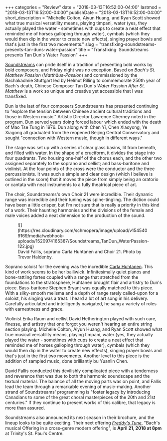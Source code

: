 +++
categories = "Review"
date = "2018-03-13T16:52:00-04:00"
lastmod = "2018-03-13T16:52:00-04:00"
publishDate = "2018-03-13T16:52:00-04:00"
short_description = "Michelle Colton, Aiyun Huang, and Ryan Scott showed what true musical versatility means, playing timpani, water (yes, they actually played the water - sometimes with cups to create a neat effect that reminded me of horses galloping through water), cymbals (which they would then dip in the water to create new effects), singing prayer bowls and that's just in the first two movements."
slug = "transfixing-soundstreams-presents-tan-duns-water-passion"
title = "Transfixing: Soundstreams presents Tan Dun&#039;s Water Passion"
+++

[Soundstreams](/scene/companies/soundstreams/) can pride itself in a tradition of presenting bold works by bold composers, and Friday night was no exception. Based on *Bach's St. Matthew Passion* (*Matthäus-Passion*) and commissioned by the Bachakadmie Stuttgart led by Helmut Rilling to commemorate 250th year of Bach's death, Chinese Composer Tan Dun's *Water Passion After St. Matthew* is a work so unique and creative yet accessible that I was transfixed. 

Dun is the last of four composers Soundstreams has presented continuing to "explore the tension between Chinese ancient cultural traditions and those in Western music." Artistic Director Lawrence Cherney noted in the program. Dun served years doing forced labour which ended with the death of Mao Tse Tung in 1976. Dun along with Chen Yi, Chen Xiaoyong, Ye Xiagong all graduated from the reopened Beijing Central Conservatory and sought "connection with Western music, though in different ways."

The stage was set up with a series of clear glass basins, lit from beneath, and filled with water. In the shape of a cruciform, it divides the stage into four quadrants. Two housing one-half of the chorus each, and the other two assigned separately to the soprano and cellist; and bass-baritone and violinist. At the four points of the cross were the conductor and the three percussionists. It was such a simple and clear design (which I believe is outlined in the score) that it moves the piece from simply being an oratorio or cantata with neat instruments to a fully theatrical piece of art. 

The choir, Soundstreams's own Choir 21 were incredible. Their dynamic range was incredible and their tuning was spine-tingling. The diction could have been a little crisper, but I'm not sure that is really a priority in this kind of a work. Their haunting harmonies and the divisions of the female and male voices added a neat dimension to the production of the sound. 

<figure data-type="image">
![](https://res.cloudinary.com/schmopera/image/upload/v1545409169/media/webhook-uploads/1520974165387/Soundstreams_TanDun_WaterPassion-122.jpg)
<figcaption>David Fallis, soprano Carla Huhtanen and Choir 21. Photo by Trevor Haldenby.</figcaption>
</figure>

Soprano soloist for the evening was the incredible [Carla Huhtanen](/scene/people/carla-huhtanen/). This kind of work seems to be her bailiwick. Infinitesimally quiet pianos and bone-rattling fortes coupled with a range that stretched from the foundations to the stratosphere, Huhtanen brought flair and artistry to Dun's piece. Bass-baritone Stephen Bryant was equally matched to this piece. With a silky-smooth melisma and a depth of range rarely called-upon for a soloist, his singing was a treat. I heard a lot of art song in his delivery. Carefully articulated and intelligently navigated, he sang a variety of roles with earnestness and grace. 

Violinist Erika Raum and cellist David Hetherington played with such care, finesse, and artistry that one forgot you weren't hearing an entire string section playing. Michelle Colton, Aiyun Huang, and Ryan Scott showed what true musical versatility means, playing timpani, water (yes, they actually played the water - sometimes with cups to create a neat effect that reminded me of horses galloping through water), cymbals (which they would then dip in the water to create new effects), singing prayer bowls and that's just in the first two movements. Another level to this piece is the addition of sampled music, done brilliantly bu Yuanlin Chen.  

David Fallis conducted this devilishly complicated piece with a tenderness and reverence that was due to both the harmonic soundscape and the textual material. The balance of all the moving parts was on point, and Fallis lead the team through a remarkable evening of music-making. Another strand of Soundstreams' programming is "foster legacy by introducing Canadians to some of the great choral masterpieces of the 20th and 21st centuries." If they continue to present works of this calibre, that legacy is more than assured. 

Soundstreams also announced its next season in their brochure, and the lineup looks to be quite exciting. Their next offering [*Freddy's Tune*](https://www.soundstreams.ca/performances/main-stage/freddys-tune/), "Bach's musical Offering in a cross-genre modern offering", is **April 21, 2018 at 8pm** at Trinity's St. Paul's Centre. 
